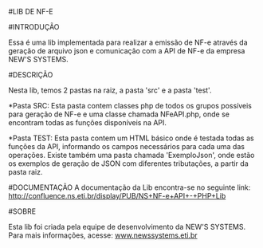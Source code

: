 #LIB DE NF-E							

#INTRODUÇÃO

Essa é uma lib implementada para realizar a emissão de NF-e através da geração de arquivo json e comunicação com a API de NF-e da empresa NEW'S SYSTEMS.



#DESCRIÇÃO

Nesta lib, temos 2 pastas na raiz, a pasta 'src' e a pasta 'test'.

*Pasta SRC:
Esta pasta contem classes php de todos os grupos possíveis para geração de NF-e e uma classe chamada NFeAPI.php, onde se encontram todas as funções disponíveis na API.

*Pasta TEST:
Esta pasta contem um HTML básico onde é testada todas as funções da API, informando os campos necessários para cada uma das operações. Existe também uma pasta chamada 'ExemploJson', onde estão os exemplos de geração de JSON com diferentes tributações, a partir da pasta raiz.

#DOCUMENTAÇÃO
A documentação da Lib encontra-se no seguinte link: 
http://confluence.ns.eti.br/display/PUB/NS+NF-e+API+-+PHP+Lib

#SOBRE

Esta lib foi criada pela equipe de desenvolvimento da NEW'S SYSTEMS.
Para mais informações, acesse: www.newssystems.eti.br
